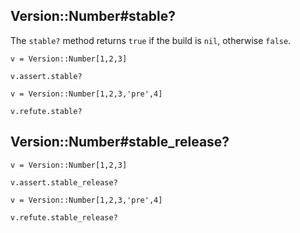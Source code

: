 ## Version::Number#stable?

The `stable?` method returns `true` if the build is `nil`,
otherwise `false`.

    v = Version::Number[1,2,3]

    v.assert.stable?

    v = Version::Number[1,2,3,'pre',4]

    v.refute.stable?


## Version::Number#stable_release?

    v = Version::Number[1,2,3]

    v.assert.stable_release?

    v = Version::Number[1,2,3,'pre',4]

    v.refute.stable_release?
